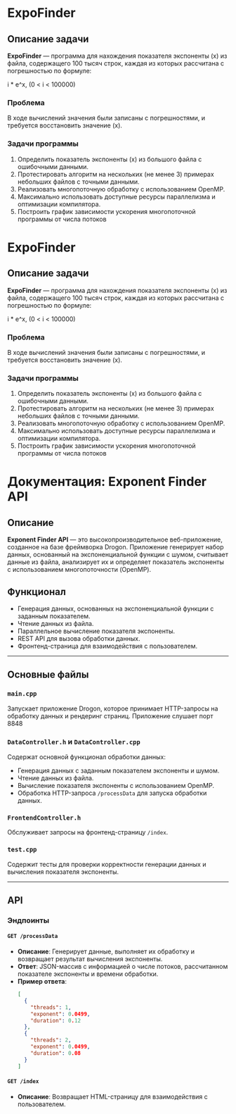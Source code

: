 # ExpoFinder

## Описание задачи

**ExpoFinder** — программа для нахождения показателя экспоненты \(x\) из файла, содержащего 100 тысяч строк, каждая из которых рассчитана с погрешностью по формуле:

i * e^x, (0 < i < 100000)

### Проблема
В ходе вычислений значения были записаны с погрешностями, и требуется восстановить значение \(x\).

### Задачи программы
1. Определить показатель экспоненты \(x\) из большого файла с ошибочными данными.
2. Протестировать алгоритм на нескольких (не менее 3) примерах небольших файлов с точными данными.
3. Реализовать многопоточную обработку с использованием OpenMP.
4. Максимально использовать доступные ресурсы параллелизма и оптимизации компилятора.
5. Построить график зависимости ускорения многопоточной программы от числа потоков

# ExpoFinder

## Описание задачи

**ExpoFinder** — программа для нахождения показателя экспоненты \(x\) из файла, содержащего 100 тысяч строк, каждая из которых рассчитана с погрешностью по формуле:

i * e^x, (0 < i < 100000)

### Проблема
В ходе вычислений значения были записаны с погрешностями, и требуется восстановить значение \(x\).

### Задачи программы
1. Определить показатель экспоненты \(x\) из большого файла с ошибочными данными.
2. Протестировать алгоритм на нескольких (не менее 3) примерах небольших файлов с точными данными.
3. Реализовать многопоточную обработку с использованием OpenMP.
4. Максимально использовать доступные ресурсы параллелизма и оптимизации компилятора.
5. Построить график зависимости ускорения многопоточной программы от числа потоков


# Документация: Exponent Finder API

## Описание

**Exponent Finder API** — это высокопроизводительное веб-приложение, созданное на базе фреймворка Drogon. Приложение генерирует набор данных, основанный на экспоненциальной функции с шумом, считывает данные из файла, анализирует их и определяет показатель экспоненты с использованием многопоточности (OpenMP).

## Функционал

- Генерация данных, основанных на экспоненциальной функции с заданным показателем.
- Чтение данных из файла.
- Параллельное вычисление показателя экспоненты.
- REST API для вызова обработки данных.
- Фронтенд-страница для взаимодействия с пользователем.

---

## Основные файлы

### `main.cpp`
Запускает приложение Drogon, которое принимает HTTP-запросы на обработку данных и рендеринг страниц. Приложение слушает порт 8848

### `DataController.h` и `DataController.cpp`
Содержат основной функционал обработки данных:
- Генерация данных с заданным показателем экспоненты и шумом.
- Чтение данных из файла.
- Вычисление показателя экспоненты с использованием OpenMP.
- Обработка HTTP-запроса `/processData` для запуска обработки данных.

### `FrontendController.h`
Обслуживает запросы на фронтенд-страницу `/index`.

### `test.cpp`
Содержит тесты для проверки корректности генерации данных и вычисления показателя экспоненты.

---

## API

### Эндпоинты

#### **`GET /processData`**
- **Описание**: Генерирует данные, выполняет их обработку и возвращает результат вычисления экспоненты.
- **Ответ**: JSON-массив с информацией о числе потоков, рассчитанном показателе экспоненты и времени обработки.
- **Пример ответа**:
  ```json
  [
    {
      "threads": 1,
      "exponent": 0.0499,
      "duration": 0.12
    },
    {
      "threads": 2,
      "exponent": 0.0499,
      "duration": 0.08
    }
  ]
  ```
#### **`GET /index`**
- **Описание**: Возвращает HTML-страницу для взаимодействия с пользователем.
